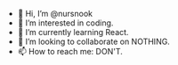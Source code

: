 - 👋 Hi, I’m @nursnook
- 👀 I’m interested in coding.
- 🌱 I’m currently learning React.
- 💞️ I’m looking to collaborate on NOTHING.
- 📫 How to reach me: DON'T.

<!---
nursnook/nursnook is a ✨ special ✨ repository because its `README.md` (this file) appears on your GitHub profile.
You can click the Preview link to take a look at your changes.
--->
